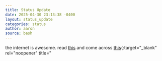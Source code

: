 ```yaml
---
title: Status Update
date: 2025-04-30 23:13:38 -0400
layout: status_update
categories: status
author: aaron
source: bash
---
```

the internet is awesome. read [this](https://localghost.dev/blog/building-a-website-like-it-s-1999-in-2022/) and come across [this](https://www.11ty.dev){:target="_blank" rel="noopener" title="
